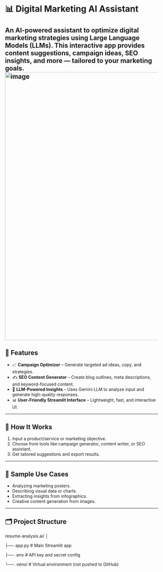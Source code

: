# 📊 Digital Marketing AI Assistant

An AI-powered assistant to optimize digital marketing strategies using Large Language Models (LLMs). This interactive app provides content suggestions, campaign ideas, SEO insights, and more — tailored to your marketing goals.
<img width="1373" height="881" alt="image" src="https://github.com/user-attachments/assets/6750bb6d-f516-4bc8-a0e3-6af1d311fe5b" />
---

## 🚀 Features

- 📈 **Campaign Optimizer** – Generate targeted ad ideas, copy, and strategies.
- ✍️ **SEO Content Generator** – Create blog outlines, meta descriptions, and keyword-focused content.
- 🤖 **LLM-Powered Insights** – Uses Gemini LLM to analyze input and generate high-quality responses.
- 📊 **User-Friendly Streamlit Interface** – Lightweight, fast, and interactive UI.

---

## 🧠 How It Works

1. Input a product/service or marketing objective.
2. Choose from tools like campaign generator, content writer, or SEO assistant.
3. Get tailored suggestions and export results.


---

## 🧾 Sample Use Cases

- Analyzing marketing posters.
- Describing visual data or charts.
- Extracting insights from infographics.
- Creative content generation from images.

---

## 🗂️ Project Structure

resume-analysis.ai/
│

├── app.py # Main Streamlit app

├── .env # API key and secret config

└── .venv/ # Virtual environment (not pushed to GitHub)

